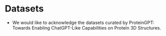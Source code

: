 # Datasets
- We would like to acknowledge the datasets curated by ProteinGPT: Towards Enabling ChatGPT-Like Capabilities on Protein 3D Structures.
